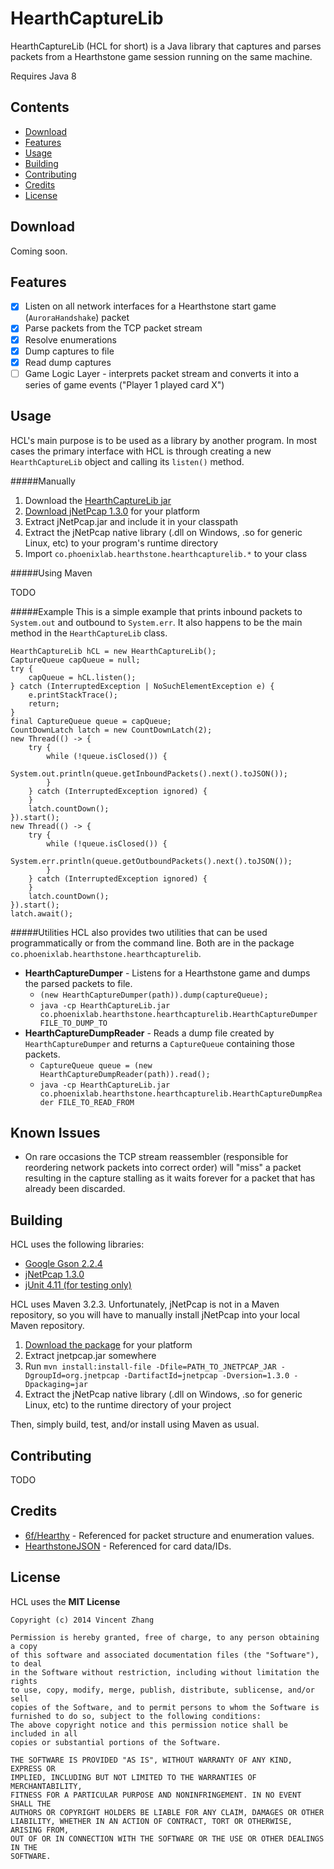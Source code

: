 HearthCaptureLib
=================

HearthCaptureLib (HCL for short) is a Java library that captures and parses packets from a 
Hearthstone game session running on the same machine.

Requires Java 8

Contents
----

* [Download](#download)
* [Features](#features)
* [Usage](#usage)
* [Building](#building)
* [Contributing](#contributing)
* [Credits](#credits)
* [License](#license)

Download
----

Coming soon.

Features
----

- [x] Listen on all network interfaces for a Hearthstone start game (`AuroraHandshake`) packet
- [x] Parse packets from the TCP packet stream
- [x] Resolve enumerations
- [x] Dump captures to file
- [x] Read dump captures
- [ ] Game Logic Layer - interprets packet stream and converts it into a series of game events ("Player 1 played card X") 

Usage
----

HCL's main purpose is to be used as a library by another program. In most cases the primary interface with HCL is through creating a new `HearthCaptureLib` object and calling its `listen()` method.

#####Manually

1. Download the [HearthCaptureLib jar](#download)
2. [Download jNetPcap 1.3.0](http://jnetpcap.com/download) for your platform
3. Extract jNetPcap.jar and include it in your classpath
4. Extract the jNetPcap native library (.dll on Windows, .so for generic Linux, etc) to your program's runtime directory 
5. Import `co.phoenixlab.hearthstone.hearthcapturelib.*` to your class

#####Using Maven

TODO

#####Example 
This is a simple example that prints inbound packets to `System.out` and outbound to `System.err`. It also happens to be the main method in the `HearthCaptureLib` class.
```
HearthCaptureLib hCL = new HearthCaptureLib();
CaptureQueue capQueue = null;
try {
    capQueue = hCL.listen();
} catch (InterruptedException | NoSuchElementException e) {
    e.printStackTrace();
    return;
}
final CaptureQueue queue = capQueue;
CountDownLatch latch = new CountDownLatch(2);
new Thread(() -> {
    try {
        while (!queue.isClosed()) {
            System.out.println(queue.getInboundPackets().next().toJSON());
        }
    } catch (InterruptedException ignored) {
    }
    latch.countDown();
}).start();
new Thread(() -> {
    try {
        while (!queue.isClosed()) {
            System.err.println(queue.getOutboundPackets().next().toJSON());
        }
    } catch (InterruptedException ignored) {
    }
    latch.countDown();
}).start();
latch.await();
```

#####Utilities
HCL also provides two utilities that can be used programmatically or from the command line. Both are in the package `co.phoenixlab.hearthstone.hearthcapturelib`.

* **HearthCaptureDumper** - Listens for a Hearthstone game and dumps the parsed packets to file.  
  * `(new HearthCaptureDumper(path)).dump(captureQueue);`
  * `java -cp HearthCaptureLib.jar co.phoenixlab.hearthstone.hearthcapturelib.HearthCaptureDumper FILE_TO_DUMP_TO`
* **HearthCaptureDumpReader** - Reads a dump file created by `HearthCaptureDumper` and returns a `CaptureQueue` containing those packets.
  * `CaptureQueue queue = (new HearthCaptureDumpReader(path)).read();`
  * `java -cp HearthCaptureLib.jar co.phoenixlab.hearthstone.hearthcapturelib.HearthCaptureDumpReader FILE_TO_READ_FROM`

Known Issues
----

* On rare occasions the TCP stream reassembler (responsible for reordering network packets into correct order) will "miss" a packet resulting in the capture stalling as it waits forever for a packet that has already been discarded.


Building
----

HCL uses the following libraries:

* [Google Gson 2.2.4](https://code.google.com/p/google-gson/)
* [jNetPcap 1.3.0](http://jnetpcap.com/)
* [jUnit 4.11 (for testing only)](https://github.com/junit-team/junit/wiki/Download-and-Install)

HCL uses Maven 3.2.3. Unfortunately, jNetPcap is not in a Maven repository, so you will have to manually install 
jNetPcap into your local Maven repository.

1. [Download the package](http://jnetpcap.com/download) for your platform 
2. Extract jnetpcap.jar somewhere
3. Run `mvn install:install-file -Dfile=PATH_TO_JNETPCAP_JAR -DgroupId=org.jnetpcap -DartifactId=jnetpcap -Dversion=1.3.0 -Dpackaging=jar`
4. Extract the jNetPcap native library (.dll on Windows, .so for generic Linux, etc) to the runtime directory of your project

Then, simply build, test, and/or install using Maven as usual.

Contributing
----

TODO

Credits
----

* [6f/Hearthy](https://github.com/6f/Hearthy) - Referenced for packet structure and enumeration values.
* [HearthstoneJSON](http://hearthstonejson.com/) - Referenced for card data/IDs.

License
----

HCL uses the **MIT License**

    Copyright (c) 2014 Vincent Zhang
    
    Permission is hereby granted, free of charge, to any person obtaining a copy
    of this software and associated documentation files (the "Software"), to deal
    in the Software without restriction, including without limitation the rights
    to use, copy, modify, merge, publish, distribute, sublicense, and/or sell
    copies of the Software, and to permit persons to whom the Software is
    furnished to do so, subject to the following conditions:
    The above copyright notice and this permission notice shall be included in all
    copies or substantial portions of the Software.
    
    THE SOFTWARE IS PROVIDED "AS IS", WITHOUT WARRANTY OF ANY KIND, EXPRESS OR
    IMPLIED, INCLUDING BUT NOT LIMITED TO THE WARRANTIES OF MERCHANTABILITY,
    FITNESS FOR A PARTICULAR PURPOSE AND NONINFRINGEMENT. IN NO EVENT SHALL THE
    AUTHORS OR COPYRIGHT HOLDERS BE LIABLE FOR ANY CLAIM, DAMAGES OR OTHER
    LIABILITY, WHETHER IN AN ACTION OF CONTRACT, TORT OR OTHERWISE, ARISING FROM,
    OUT OF OR IN CONNECTION WITH THE SOFTWARE OR THE USE OR OTHER DEALINGS IN THE
    SOFTWARE.

